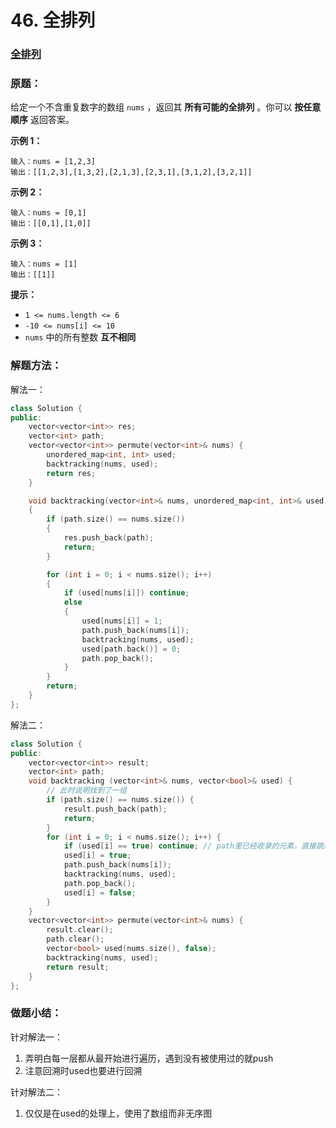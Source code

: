 # 46. 全排列

### [全排列](https://leetcode-cn.com/problems/permutations/)

### 原题：

给定一个不含重复数字的数组 `nums` ，返回其 **所有可能的全排列** 。你可以 **按任意顺序** 返回答案。

**示例 1：**

```
输入：nums = [1,2,3]
输出：[[1,2,3],[1,3,2],[2,1,3],[2,3,1],[3,1,2],[3,2,1]]
```

**示例 2：**

```
输入：nums = [0,1]
输出：[[0,1],[1,0]]
```

**示例 3：**

```
输入：nums = [1]
输出：[[1]]
```

**提示：**

* `1 <= nums.length <= 6`
* `-10 <= nums[i] <= 10`
* `nums` 中的所有整数 **互不相同**

### 解题方法：

解法一：

```cpp
class Solution {
public:
    vector<vector<int>> res;
    vector<int> path;
    vector<vector<int>> permute(vector<int>& nums) {
        unordered_map<int, int> used;
        backtracking(nums, used);
        return res;
    }

    void backtracking(vector<int>& nums, unordered_map<int, int>& used)
    {
        if (path.size() == nums.size())
        {
            res.push_back(path);
            return;
        }

        for (int i = 0; i < nums.size(); i++)
        {
            if (used[nums[i]]) continue;
            else
            {
                used[nums[i]] = 1;
                path.push_back(nums[i]);
                backtracking(nums, used);
                used[path.back()] = 0;
                path.pop_back();
            }
        }
        return;
    }
};
```

解法二：

```cpp
class Solution {
public:
    vector<vector<int>> result;
    vector<int> path;
    void backtracking (vector<int>& nums, vector<bool>& used) {
        // 此时说明找到了一组
        if (path.size() == nums.size()) {
            result.push_back(path);
            return;
        }
        for (int i = 0; i < nums.size(); i++) {
            if (used[i] == true) continue; // path里已经收录的元素，直接跳过
            used[i] = true;
            path.push_back(nums[i]);
            backtracking(nums, used);
            path.pop_back();
            used[i] = false;
        }
    }
    vector<vector<int>> permute(vector<int>& nums) {
        result.clear();
        path.clear();
        vector<bool> used(nums.size(), false);
        backtracking(nums, used);
        return result;
    }
};
```

### 做题小结：

针对解法一：

1. 弄明白每一层都从最开始进行遍历，遇到没有被使用过的就push
2. 注意回溯时used也要进行回溯

针对解法二：

1. 仅仅是在used的处理上，使用了数组而非无序图
